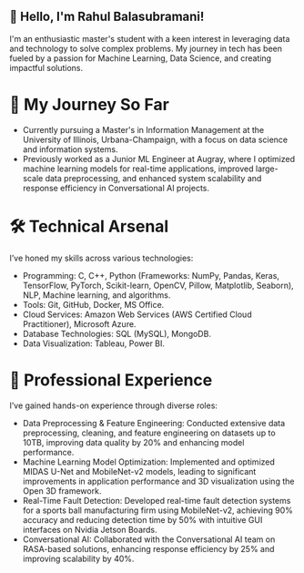 ## 👋 Hello, I'm Rahul Balasubramani!
I'm an enthusiastic master's student with a keen interest in leveraging data and technology to solve complex problems. My journey in tech has been fueled by a passion for Machine Learning, Data Science, and creating impactful solutions.

# 🚀 My Journey So Far

- Currently pursuing a Master's in Information Management at the University of Illinois, Urbana-Champaign, with a focus on data science and information systems.
- Previously worked as a Junior ML Engineer at Augray, where I optimized machine learning models for real-time applications, improved large-scale data preprocessing, and enhanced system scalability and response efficiency in Conversational AI projects.

# 🛠 Technical Arsenal

I’ve honed my skills across various technologies:
- Programming: C, C++, Python (Frameworks: NumPy, Pandas, Keras, TensorFlow, PyTorch, Scikit-learn, OpenCV, Pillow, Matplotlib, Seaborn), NLP, Machine learning, and algorithms.
- Tools: Git, GitHub, Docker, MS Office.
- Cloud Services: Amazon Web Services (AWS Certified Cloud Practitioner), Microsoft Azure.
- Database Technologies: SQL (MySQL), MongoDB.
- Data Visualization: Tableau, Power BI.

# 💼 Professional Experience

I’ve gained hands-on experience through diverse roles:
- Data Preprocessing & Feature Engineering: Conducted extensive data preprocessing, cleaning, and feature engineering on datasets up to 10TB, improving data quality by 20% and enhancing model performance.
- Machine Learning Model Optimization: Implemented and optimized MIDAS U-Net and MobileNet-v2 models, leading to significant improvements in application performance and 3D visualization using the Open 3D framework.
- Real-Time Fault Detection: Developed real-time fault detection systems for a sports ball manufacturing firm using MobileNet-v2, achieving 90% accuracy and reducing detection time by 50% with intuitive GUI interfaces on Nvidia Jetson Boards.
- Conversational AI: Collaborated with the Conversational AI team on RASA-based solutions, enhancing response efficiency by 25% and improving scalability by 40%.






<!--
**rahulb0206/rahulb0206** is a ✨ _special_ ✨ repository because its `README.md` (this file) appears on your GitHub profile.

Here are some ideas to get you started:

- 🔭 I’m currently working on ...
- 🌱 I’m currently learning ...
- 👯 I’m looking to collaborate on ...
- 🤔 I’m looking for help with ...
- 💬 Ask me about ...
- 📫 How to reach me: ...
- 😄 Pronouns: ...
- ⚡ Fun fact: ...
-->
